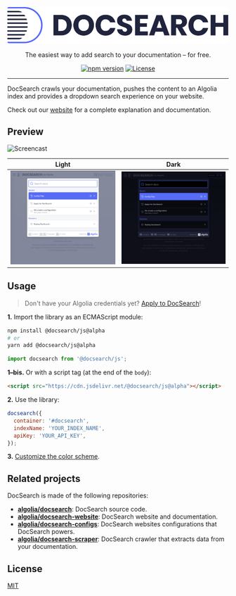 <div align="center">

[![DocSearch](.github/logo.svg)](https://docsearch.algolia.com)

The easiest way to add search to your documentation – for free.

[![npm version](https://img.shields.io/npm/v/@docsearch/js.svg?style=flat-square)](https://npmjs.org/package/@docsearch/js@alpha) [![License](https://img.shields.io/badge/license-MIT-green.svg?style=flat-square)](./LICENSE)

</div>

---

DocSearch crawls your documentation, pushes the content to an Algolia index and provides a dropdown search experience on your website.

Check out our [website](https://docsearch.algolia.com) for a complete explanation and documentation.

## Preview

![Screencast](.github/screencast.gif)

| Light | Dark |
| --- | --- |
| ![Light preview](.github/preview-light.png) | ![Dark preview](.github/preview-dark.png) |

## Usage

> Don't have your Algolia credentials yet? [Apply to DocSearch](https://docsearch.algolia.com/apply)!

**1.** Import the library as an ECMAScript module:

```sh
npm install @docsearch/js@alpha
# or
yarn add @docsearch/js@alpha
```

```js
import docsearch from '@docsearch/js';
```

**1–bis.** Or with a script tag (at the end of the `body`):

```html
<script src="https://cdn.jsdelivr.net/@docsearch/js@alpha"></script>
```

**2.** Use the library:

```js
docsearch({
  container: '#docsearch',
  indexName: 'YOUR_INDEX_NAME',
  apiKey: 'YOUR_API_KEY',
});
```

**3.** [Customize the color scheme](https://docsearch.algolia.com/docs/styling/).

## Related projects

DocSearch is made of the following repositories:

- **[algolia/docsearch](https://github.com/algolia/docsearch)**: DocSearch source code.
- **[algolia/docsearch-website](https://github.com/algolia/docsearch-website)**: DocSearch website and documentation.
- **[algolia/docsearch-configs](https://github.com/algolia/docsearch-configs)**: DocSearch websites configurations that DocSearch powers.
- **[algolia/docsearch-scraper](https://github.com/algolia/docsearch-scraper)**: DocSearch crawler that extracts data from your documentation.

## License

[MIT](LICENSE)
